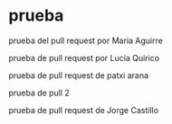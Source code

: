 # prueba
prueba del pull request por Maria Aguirre

prueba de pull request por Lucia Quirico


prueba de pull request de patxi arana 


prueba de pull 2


prueba de pull request de Jorge Castillo

